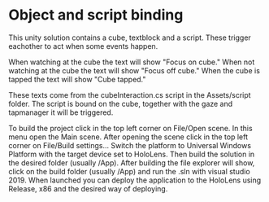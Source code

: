 # Object and script binding

This unity solution contains a cube, textblock and a script. These trigger eachother to act when some events happen.

When watching at the cube the text will show "Focus on cube."
When not watching at the cube the text will show "Focus off cube."
When the cube is tapped the text will show "Cube tapped."

These texts come from the cubeInteraction.cs script in the Assets/script folder. The script is bound on the cube, together with the gaze and tapmanager it will be triggered.

To build the project click in the top left corner on File/Open scene. In this menu open the Main scene.
After opening the scene click in the top left corner on File/Build settings... Switch the platform to Universal Windows Platform with the target device set to HoloLens. Then build the solution in the desired folder (usually /App). After building the file explorer will show, click on the build folder (usually /App) and run the .sln with visual studio 2019. When launched you can deploy the application to the HoloLens using Release, x86 and the desired way of deploying.
